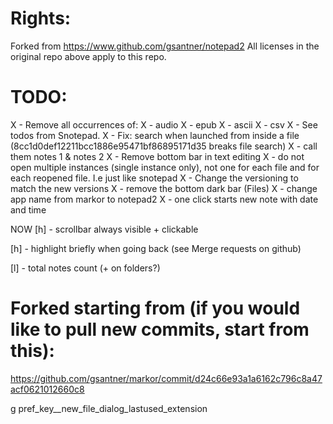 # Rights:
Forked from https://www.github.com/gsantner/notepad2
All licenses in the original repo above apply to this repo.

# TODO:
X - Remove all occurrences of:
X - audio
X - epub
X - ascii
X - csv
X - See todos from Snotepad.
X - Fix: search when launched from inside a file (8cc1d0def12211bcc1886e95471bf86895171d35 breaks file search)
X - call them notes 1 & notes 2
X - Remove bottom bar in text editing
X - do not open multiple instances (single instance only), not one for each file and for each reopened file. I.e just like snotepad
X - Change the versioning to match the new versions
X - remove the bottom dark bar (Files)
X - change app name from markor to notepad2
X - one click starts new note with date and time

NOW [h] - scrollbar always visible + clickable

[h] - highlight briefly when going back (see Merge requests on github)

[l] - total notes count (+ on folders?)


# Forked starting from (if you would like to pull new commits, start from this):
https://github.com/gsantner/markor/commit/d24c66e93a1a6162c796c8a47acf0621012660c8


g pref_key__new_file_dialog_lastused_extension
